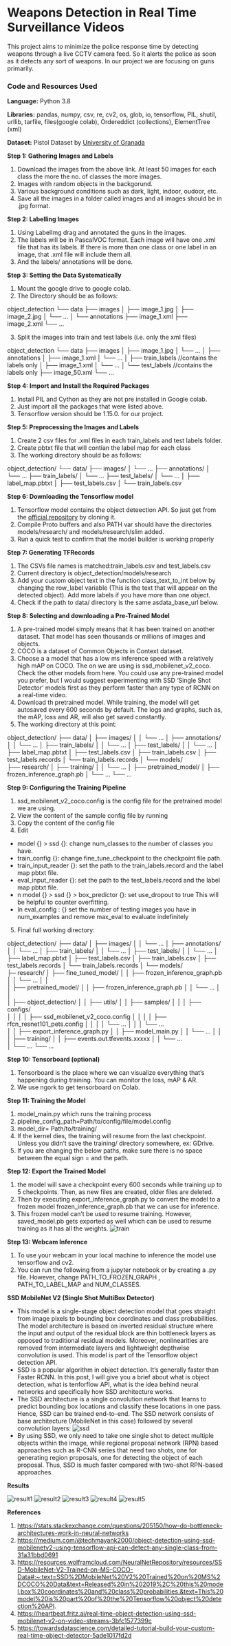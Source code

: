 # Weapons Detection in Real Time Surveillance Videos
This project aims to minimize the police response time by detecting weapons through a live CCTV camera feed. So it alerts the police as soon as it detects any sort of weapons. In our project we are focusing on guns primarily. 

### Code and Resources Used
**Language:** Python 3.8

**Libraries:** pandas, numpy, csv, re, cv2, os, glob, io, tensorflow, PIL, shutil, urllib, tarfile, 
files(google colab), Ordereddict (collections), ElementTree (xml)

**Dataset:** Pistol Dataset by [University of Granada](https://sci2s.ugr.es/weapons-detection)

**Step 1: Gathering Images and Labels**

1. Download the images from the above link. At least 50 images for each class the more the no. of classes the more images.
2. Images with random objects in the backgorund.
3. Various background conditions such as dark, light, indoor, oudoor, etc.
4. Save all the images in a folder called images and all images should be in .jpg format.

**Step 2: Labelling Images**
1. Using LabelImg drag and annotated the guns in the images.
2. The labels will be in PascalVOC format. Each image will have one .xml file that has its labels. If there is more than one class or one label in an image, that .xml file will include them all.
3. And the labels/ annotations will be done.

**Step 3: Setting the Data Systematically**
1. Mount the google drive to google colab.
2. The Directory should be as follows:

object_detection
             └── data
                   ├── images
                   │      ├── image_1.jpg
                   │      ├── image_2.jpg
                   │      └── ...
                   │
                   └── annotations
                          ├── image_1.xml
                          ├── image_2.xml
                          └── ...
                        
3. Split the images into train and test labels (i.e. only the xml files)

object_detection
             └── data
                   ├── images
                   │      ├── image_1.jpg
                   │      └── ...
                   │
                   ├── annotations
                   │      ├── image_1.xml
                   │      └── ...
                   │
                   ├── train_labels //contains the labels only
                   │      ├── image_1.xml
                   │      └── ...
                   │
                   └── test_labels //contains the labels only 
                          ├── image_50.xml
                          └── ...
                          
**Step 4: Import and Install the Required Packages**
1. Install PIL and Cython as they are not pre installed in Google colab.
2. Just import all the packages that were listed above.
3. Tensorflow version should be 1.15.0. for our project.

**Step 5: Preprocessing the Images and Labels**
1. Create 2 csv files for .xml files in each train_labels and test labels folder.
2. Create pbtxt file that will contian the label map for each class
3. The working directory should be as follows:

object_detection/
             └── data/
                   ├── images/
                   │      └── ...
                   ├── annotations/
                   │      └── ...
                   ├── train_labels/
                   │      └── ...
                   ├── test_labels/
                   │    └── ...
                   │
                   ├── label_map.pbtxt
                   │
                   ├── test_labels.csv
                   │
                   └── train_labels.csv
                   
**Step 6: Downloading the Tensorflow model**
1. Tensorflow model contains the object deteection API. So just get from the [official repository](https://github.com/tensorflow/models) by cloning it.
2. Compile Proto buffers and also PATH var should have the directories models/research/ and models/research/slim added.
3. Run a quick test to confirm that the model builder is working properly

**Step 7: Generating TFRecords**
1. The CSVs file names is matched:train_labels.csv and test_labels.csv
2. Current directory is object_detection/models/research
3. Add your custom object text in the function class_text_to_int below by changing the row_label variable (This is the text that will appear on the detected object). Add more labels if you have more than one object.
4. Check if the path to data/ directory is the same asdata_base_url below.

**Step 8: Selecting and downloading a Pre-Trained Model**
1. A pre-trained model simply means that it has been trained on another dataset. That model has seen thousands or millions of images and objects.
2. COCO is a dataset of Common Objects in Context dataset. 
3. Choose a a model that has a low ms inference speed with a relatively high mAP on COCO. The on we are using is ssd_mobilenet_v2_coco. Check the other models from here. You could use any pre-trained model you prefer, but I would suggest experimenting with SSD ‘Single Shot Detector’ models first as they perform faster than any type of RCNN on a real-time video.
4. Download th pretrained model. While training, the model will get autosaved every 600 seconds by default. The logs and graphs, such as, the mAP, loss and AR, will also get saved constantly.
5. The working directory at this point:

object_detection/
           ├── data/
           │    ├── images/
           │    │      └── ...
           │    ├── annotations/
           │    │      └── ...
           │    ├── train_labels/
           │    │      └── ...
           │    ├── test_labels/
           │    │      └── ...
           │    ├── label_map.pbtxt
           │    ├── test_labels.csv
           │    ├── train_labels.csv
           │    ├── test_labels.records
           │    └── train_labels.records
           │
           └── models/           
                ├── research/
                │      ├── training/
                │      │      └── ...
                │      ├── pretrained_model/
                │      ├── frozen_inference_graph.pb
                │      └── ...
                └── ...
                
**Step 9: Configuring the Training Pipeline**
1. ssd_mobilenet_v2_coco.config is the config file for the pretrained model we are using.
2. View the content of the sample config file by running
3. Copy the content of the config file
4. Edit 
- model {} > ssd {}: change num_classes to the number of classes you have.
- train_config {}: change fine_tune_checkpoint to the checkpoint file path.
- train_input_reader {}: set the path to the train_labels.record and the label map pbtxt file.
- eval_input_reader {}: set the path to the test_labels.record and the label map pbtxt file.
- n model {} > ssd {} > box_predictor {}: set use_dropout to true This will be helpful to counter overfitting.
- In eval_config : {} set the number of testing images you have in num_examples and remove max_eval to evaluate indefinitely
5. Final full working directory:

object_detection/
      ├── data/
      │    ├── images/
      │    │      └── ...
      │    ├── annotations/
      │    │      └── ...
      │    ├── train_labels/
      │    │      └── ...
      │    ├── test_labels/
      │    │      └── ...
      │    ├── label_map.pbtxt
      │    ├── test_labels.csv
      │    ├── train_labels.csv
      │    ├── test_labels.records
      │    └── train_labels.records
      │
      └── models/           
           ├─ research/
           │    ├── fine_tuned_model/
           │    │      ├── frozen_inference_graph.pb
           │    │      └── ...
           │    │         
           │    ├── pretrained_model/
           │    │      ├── frozen_inference_graph.pb
           │    │      └── ...
           │    │         
           │    ├── object_detection/
           │    │      ├── utils/
           │    │      ├── samples/
           │    │      │     ├── configs/             
           │    │      │     │     ├── ssd_mobilenet_v2_coco.config
           │    │      │     │     ├── rfcn_resnet101_pets.config
           │    │      │     │     └── ... 
           │    │      │     └── ...                                
           │    │      ├── export_inference_graph.py
           │    │      ├── model_main.py
           │    │      └── ...
           │    │         
           │    ├── training/
           │    │      ├── events.out.tfevents.xxxxx
           │    │      └── ...               
           │    └── ...
           └── ...
           
**Step 10: Tensorboard (optional)**
1. Tensorboard is the place where we can visualize everything that’s happening during training. You can monitor the loss, mAP & AR.
2. We use ngork to get tensorboard on Colab.

**Step 11: Training the Model**
1. model_main.py which runs the training process
2. pipeline_config_path=Path/to/config/file/model.config
3. model_dir= Path/to/training/
4. If the kernel dies, the training will resume from the last checkpoint. Unless you didn’t save the training/ directory somewhere, ex: GDrive.
5. If you are changing the below paths, make sure there is no space between the equal sign = and the path.

**Step 12: Export the Trained Model**
1. the model will save a checkpoint every 600 seconds while training up to 5 checkpoints. Then, as new files are created, older files are deleted.
2. Then by executing export_inference_graph.py to convert the model to a frozen model frozen_inference_graph.pb that we can use for inference. 
3. This frozen model can’t be used to resume training. However, saved_model.pb gets exported as well which can be used to resume training as it has all the weights.
![train](https://github.com/ShrishtiHore/Weapons-Detection-in-Real-Time-Surveillance-VIdeos-/blob/master/train_acc.PNG)

**Step 13: Webcam Inference**
1. To use your webcam in your local machine to inference the model use tensorflow and cv2.
2. You can run the following from a jupyter notebook or by creating a .py file. However, change PATH_TO_FROZEN_GRAPH , PATH_TO_LABEL_MAP and NUM_CLASSES.

**SSD MobileNet V2 (Single Shot MultiBox Detector)**
- This model is a single-stage object detection model that goes straight from image pixels to bounding box coordinates and class probabilities. The model architecture is based on inverted residual structure where the input and output of the residual block are thin bottleneck layers as opposed to traditional residual models. Moreover, nonlinearities are removed from intermediate layers and lightweight depthwise convolution is used. This model is part of the Tensorflow object detection API.
- SSD is a popular algorithm in object detection. It’s generally faster than Faster RCNN. In this post, I will give you a brief about what is object detection, what is tenforflow API, what is the idea behind neural networks and specifically how SSD architecture works.
- The SSD architecture is a single convolution network that learns to predict bounding box locations and classify these locations in one pass. Hence, SSD can be trained end-to-end. The SSD network consists of base architecture (MobileNet in this case) followed by several convolution layers:
![ssd](https://github.com/ShrishtiHore/Weapons-Detection-in-Real-Time-Surveillance-VIdeos-/blob/master/ssd.png)
- By using SSD, we only need to take one single shot to detect multiple objects within the image, while regional proposal network (RPN) based approaches such as R-CNN series that need two shots, one for generating region proposals, one for detecting the object of each proposal. Thus, SSD is much faster compared with two-shot RPN-based approaches.

**Results**

![result1](https://github.com/ShrishtiHore/Weapons-Detection-in-Real-Time-Surveillance-VIdeos-/blob/master/results.gif)
![result2](https://github.com/ShrishtiHore/Weapons-Detection-in-Real-Time-Surveillance-VIdeos-/blob/master/result1.png)
![result3](https://github.com/ShrishtiHore/Weapons-Detection-in-Real-Time-Surveillance-VIdeos-/blob/master/result2.png)
![result4](https://github.com/ShrishtiHore/Weapons-Detection-in-Real-Time-Surveillance-VIdeos-/blob/master/result3.png)
![result5](https://github.com/ShrishtiHore/Weapons-Detection-in-Real-Time-Surveillance-VIdeos-/blob/master/result4.png)

**References**
1. https://stats.stackexchange.com/questions/205150/how-do-bottleneck-architectures-work-in-neural-networks
2. https://medium.com/@techmayank2000/object-detection-using-ssd-mobilenetv2-using-tensorflow-api-can-detect-any-single-class-from-31a31bbd0691
3. https://resources.wolframcloud.com/NeuralNetRepository/resources/SSD-MobileNet-V2-Trained-on-MS-COCO-Data#:~:text=SSD%2DMobileNet%20V2%20Trained%20on%20MS%2DCOCO%20Data&text=Released%20in%202019%2C%20this%20model,box%20coordinates%20and%20class%20probabilities.&text=This%20model%20is%20part%20of%20the%20Tensorflow%20object%20detection%20API.
4. https://heartbeat.fritz.ai/real-time-object-detection-using-ssd-mobilenet-v2-on-video-streams-3bfc1577399c
5. https://towardsdatascience.com/detailed-tutorial-build-your-custom-real-time-object-detector-5ade1017fd2d
